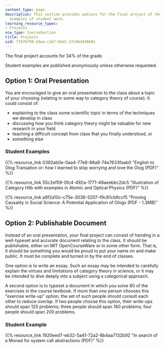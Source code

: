 ```yaml
---
content_type: page
description: This section provides options for the final project of the course and
  examples of student work.
learning_resource_types:
- Projects
ocw_type: CourseSection
title: Projects
uid: 77876f98-d3aa-c1b7-bbd1-27c66dd48b01
---
```


The final project accounts for 34% of the grade.

Student examples are published anonymously unless otherwise requested.

Option 1: Oral Presentation
---------------------------

You are encouraged to give an oral presentation to the class about a topic of your choosing (relating in some way to category theory of course). It could consist of:

*   explaining to the class some scientific topic in terms of the techniques we develop in class
*   discussing how you think category theory might be valuable for new research in your field
*   teaching a difficult concept from class that you finally understood, or
*   something else

### Student Examples

{{% resource_link 0392ab0e-0aa4-77e8-88a9-74e7633faab0 "English to Olog Transation or: how I learned to stop worrying and love the Olog (PDF)" %}}

{{% resource_link 55c2ef59-0fc4-492a-1771-49aeebbc2dc5 "Illustration of Category Hilb with examples in Atomic and Optical Physics (PDF)" %}}

{{% resource_link a9f2a10c-c75e-3036-5207-f9c81cb9ccf5 "Proving Causality in Social Science: A Potential Application of Ologs (PDF - 1.3MB)" %}}

Option 2: Publishable Document
------------------------------

Instead of an oral presentation, your final project can consist of handing in a well-typeset and accurate document relating to the class. It should be publishable, either on MIT OpenCourseWare or in some other form. That is, it should be something you would be proud to put your name on and make public. It must be complete and turned in by the end of classes.

One option is to write an essay. Such an essay may be intended to carefully explain the virtues and limitations of category theory in science, or it may be intended to dive deeply into a subject using a categorical approach.

A second option is to typeset a document in which you solve 80 of the exercises in the course textbook. If more than one person chooses this "exercise write-up" option, the set of such people should consult each other to reduce overlap. If two people choose this option, their write-ups should span 120 problems; three people should span 160 problems; four people should span 200 problems.

### Student Example

{{% resource_link 1920eed7-eb32-5a41-72a2-8b4aa7132b92 "In search of a Monad for system call abstractions (PDF)" %}}